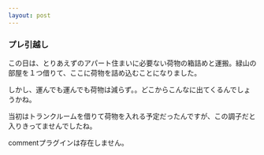 ```yaml
---
layout: post
---
```

<h3>プレ引越し</h3>
<p>この日は、とりあえずのアパート住まいに必要ない荷物の箱詰めと運搬。緑山の部屋を１つ借りて、ここに荷物を詰め込むことになりました。</p>
<p>しかし、運んでも運んでも荷物は減らず。。どこからこんなに出てくるんでしょうかね。</p>
<p>当初はトランクルームを借りて荷物を入れる予定だったんですが、この調子だと入りきってませんでしたね。</p>
<p><span class="error">commentプラグインは存在しません。</span> </p>
